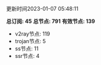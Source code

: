更新时间2023-01-07 05:48:11

**总订阅: 45**
**总节点: 791**
**有效节点: 139**
- v2ray节点: 119
- trojan节点: 5
- ss节点: 11
- ssr节点: 4
